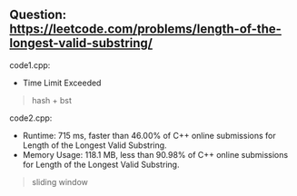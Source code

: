 ## Question: https://leetcode.com/problems/length-of-the-longest-valid-substring/

code1.cpp:
* Time Limit Exceeded
> hash + bst

code2.cpp:
* Runtime: 715 ms, faster than 46.00% of C++ online submissions for Length of the Longest Valid Substring.
* Memory Usage: 118.1 MB, less than 90.98% of C++ online submissions for Length of the Longest Valid Substring.
> sliding window